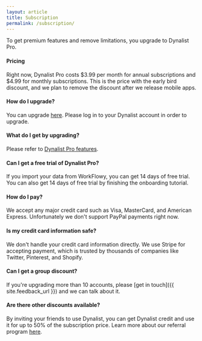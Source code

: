 ```yaml
---
layout: article
title: Subscription
permalink: /subscription/
---
```


To get premium features and remove limitations, you upgrade to Dynalist Pro.

#### Pricing

Right now, Dynalist Pro costs $3.99 per month for annual subscriptions and $4.99 for monthly subscriptions. This is the price with the early bird discount, and we plan to remove the discount after we release mobile apps.

#### How do I upgrade?

You can upgrade [here](https://dynalist.io/pricing). Please log in to your Dynalist account in order to upgrade.

#### What do I get by upgrading?

Please refer to [Dynalist Pro features](../pro-features).

#### Can I get a free trial of Dynalist Pro?

If you import your data from WorkFlowy, you can get 14 days of free trial. You can also get 14 days of free trial by finishing the onboarding tutorial.

#### How do I pay?

We accept any major credit card such as Visa, MasterCard, and American Express. Unfortunately we don't support PayPal payments right now.

#### Is my credit card information safe?

We don't handle your credit card information directly. We use Stripe for accepting payment, which is trusted by thousands of companies like Twitter, Pinterest, and Shopify.

#### Can I get a group discount?

If you're upgrading more than 10 accounts, please [get in touch]({{ site.feedback_url }}) and we can talk about it.

#### Are there other discounts available?

By inviting your friends to use Dynalist, you can get Dynalist credit and use it for up to 50% of the subscription price. Learn more about our referral program [here](../referral).
